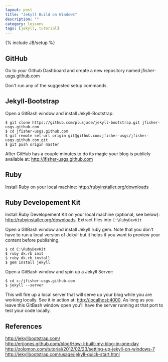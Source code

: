 ```yaml
---
layout: post
title: "Jekyll Build on Windows"
description: ""
category: lessons
tags: [jekyll, tutorial]
---
```

{% include JB/setup %}

## GitHub

Go to your Github Dashboard and create a new repository named
jfisher-usgs.github.com

Don't run any of the suggested setup commands.

## Jekyll-Bootstrap

Open a GitBash window and install Jekyll-Bootstrap:

    $ git clone https://github.com/plusjade/jekyll-bootstrap.git jfisher-usgs.github.com
    $ cd jfisher-usgs.github.com
    $ git remote set-url origin git@github.com:jfisher-usgs/jfisher-usgs.github.com.git
    $ git push origin master

After GitHub has a couple minutes to do its magic your blog is publicly
available at:
<http://jfisher-usgs.github.com>

## Ruby

Install Ruby on your local machine:
<http://rubyinstaller.org/downloads>

## Ruby Developement Kit

Install Ruby Developement Kit on your local machine (optional, see below):
<http://rubyinstaller.org/downloads>.
Extract files into `C:\RubyDevKit`

Open a GitBash window and install Jekyll ruby gem. Note that you don't
have to run a local version of Jekyll but it helps if you want to
preview your content before publishing.

    $ cd C:\RubyDevKit
    $ ruby dk.rb init
    $ ruby dk.rb install
    $ gem install jekyll

Open a GitBash window and spin up a Jekyll Server:

    $ cd c:/jfisher-usgs.github.com
    $ jekyll --server

This will fire up a local server that will serve up your blog while you are
working locally. See it in action at:
<http://localhost:4000>.
As long as you leave this GitBash window open you'll have
the server running at that port to test your code locally.

## References

<http://jekyllbootstrap.com/>  
<http://erjjones.github.com/blog/How-I-built-my-blog-in-one-day>  
<http://zolomon.com/tutorial/2012/02/23/setting-up-jekyll-on-windows-7>  
<http://jekyllbootstrap.com/usage/jekyll-quick-start.html>  
